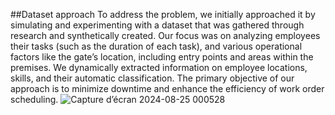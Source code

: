 
##Dataset approach
To address the problem, we initially approached it by simulating and experimenting with a dataset that was gathered through research and synthetically created. Our focus was on analyzing employees
their tasks (such as the duration of each task), and various operational factors like the gate’s location, including entry points and areas within the premises.
We dynamically extracted information on employee locations, skills, and their automatic classification.
The primary objective of our approach is to minimize downtime and enhance the efficiency of work order scheduling.
![Capture d’écran 2024-08-25 000528](https://github.com/user-attachments/assets/26ad607a-bf03-409a-bb49-619c028ce4f5)
